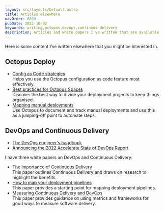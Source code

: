 ```yaml
---
layout: src/layouts/Default.astro
title: Articles elsewhere
navOrder: 6000
pubDate: 2022-10-02
keywords: writing,octopus,devops,continous delivery
description: Articles and white papers I've written that are available elsewhere.
---
```


Here is some content I’ve written elsewhere that you might be interested in.

## Octopus Deploy

- [Config as Code strategies](https://octopus.com/blog/config-as-code-strategies) \
  Helps you use the Octopus configuration as code feature most effectively.
- [Best practices for Octopus Spaces](https://octopus.com/blog/best-practices-spaces) \
  Discover the best way to divide your deployment projects to keep things organised.
- [Mapping manual deployments](https://octopus.com/blog/mapping-manual-deployments) \
  Use Octopus to document and track manual deployments and use this as a jumping-off point to automate steps.

## DevOps and Continuous Delivery

- [The DevOps engineer's handbook](https://octopus.com/devops/)
- [Announcing the 2022 Accelerate State of DevOps Report](https://octopus.com/blog/2022-state-of-devops-report)

I have three white papers on DevOps and Continuous Delivery:

- [The importance of Continuous Delivery](https://octopus.com/whitepapers/lv-the-importance-of-continuous-delivery) \
  This paper outlines Continuous Delivery and draws on research to highlight the benefits.
- [How to map your deployment pipelines](https://octopus.com/whitepapers/lv-how-to-map-your-deployment-pipeline) \
  This paper provides a starting point for mapping deployment pipelines.
- [Measuring Continuous Delivery and DevOps](https://octopus.com/whitepapers/lv-measuring-continuous-delivery-and-devops) \
  This paper provides guidance on using metrics and frameworks for good ways to measure software delivery.